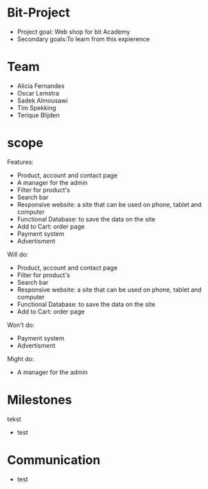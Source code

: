 # Bit-Project
- Project goal: Web shop for bit Academy
- Secondary goals:To learn from this expierence


# Team
- Alicia Fernandes
- Oscar Lemstra
- Sadek Almousawi
- Tim Spekking
- Terique Blijden


# scope
Features:
- Product, account and contact page
- A manager for the admin
- Filter for product's
- Search bar
- Responsive website: a site that can be used on phone, tablet and computer
- Functional Database: to save the data on the site
- Add to Cart: order page
- Payment system
- Advertisment

Will do:
- Product, account and contact page
- Filter for product's
- Search bar
- Responsive website: a site that can be used on phone, tablet and computer
- Functional Database: to save the data on the site
- Add to Cart: order page

Won't do:
- Payment system
- Advertisment

Might do:
- A manager for the admin


# Milestones
tekst

- test


# Communication


- test
